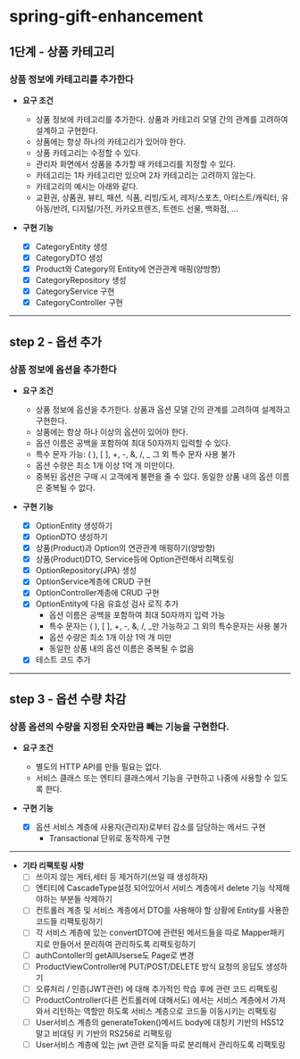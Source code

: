# spring-gift-enhancement

## 1단계 - 상품 카테고리
### 상품 정보에 카테고리를 추가한다

- **요구 조건**
    - 상품 정보에 카테고리를 추가한다. 상품과 카테고리 모델 간의 관계를 고려하여 설계하고 구현한다.
    - 상품에는 항상 하나의 카테고리가 있어야 한다.
    - 상품 카테고리는 수정할 수 있다.
    - 관리자 화면에서 상품을 추가할 때 카테고리를 지정할 수 있다.
    - 카테고리는 1차 카테고리만 있으며 2차 카테고리는 고려하지 않는다.
    - 카테고리의 예시는 아래와 같다.
    - 교환권, 상품권, 뷰티, 패션, 식품, 리빙/도서, 레저/스포츠, 아티스트/캐릭터, 유아동/반려, 디지털/가전, 카카오프렌즈, 트렌드 선물, 백화점, ...

- **구현 기능**
    - [X] CategoryEntity 생성
    - [X] CategoryDTO 생성
    - [X] Product와 Category의 Entity에 연관관계 매핑(양방향)
    - [X] CategoryRepository 생성
    - [X] CategoryService 구현
    - [X] CategoryController 구현

---

## step 2 - 옵션 추가
### 상품 정보에 옵션을 추가한다

- **요구 조건**
    - 상품 정보에 옵션을 추가한다. 상품과 옵션 모델 간의 관계를 고려하여 설계하고 구현한다.
    - 상품에는 항상 하나 이상의 옵션이 있어야 한다.
    - 옵션 이름은 공백을 포함하여 최대 50자까지 입력할 수 있다.
    - 특수 문자 가능: ( ), [ ], +, -, &, /, _ 그 외 특수 문자 사용 불가
    - 옵션 수량은 최소 1개 이상 1억 개 미만이다.
    - 중복된 옵션은 구매 시 고객에게 불편을 줄 수 있다. 동일한 상품 내의 옵션 이름은 중복될 수 없다.

- **구현 기능**
    - [x] OptionEntity 생성하기
    - [x] OptionDTO 생성하기
    - [x] 상품(Product)과 Option의 연관관계 매핑하기(양방향)
    - [x] 상품(Product)DTO, Service등에 Option관련해서 리팩토링
    - [x] OptionRepository(JPA) 생성
    - [x] OptionService계층에 CRUD 구현
    - [x] OptionController계층에 CRUD 구현
    - [x] OptionEntity에 다음 유효성 검사 로직 추가
        - 옵션 이름은 공백을 포함하여 최대 50자까지 입력 가능
        - 특수 문자는 ( ), [ ], +, -, &, /, _만 가능하고 그 외의 특수문자는 사용 불가
        - 옵션 수량은 최소 1개 이상 1억 개 미만
        - 동일한 상품 내의 옵션 이름은 중복될 수 없음
    - [x] 테스트 코드 추가

---

## step 3 - 옵션 수량 차감
### 상품 옵션의 수량을 지정된 숫자만큼 빼는 기능을 구현한다.

- **요구 조건**
    - 별도의 HTTP API를 만들 필요는 없다.
    - 서비스 클래스 또는 엔티티 클래스에서 기능을 구현하고 나중에 사용할 수 있도록 한다.

- **구현 기능**
    - [x] 옵션 서비스 계층에 사용자(관리자)로부터 감소를 담당하는 메서드 구현
        - Transactional 단위로 동작하게 구현



---

- **기타 리팩토링 사항**
    - [ ] 쓰이지 않는 게터,세터 등 제거하기(쓰일 때 생성하자)
    - [ ] 엔티티에 CascadeType설정 되어있어서 서비스 계층에서 delete 기능 삭제해야하는 부분들 삭제하기
    - [ ] 컨트롤러 계층 및 서비스 계층에서 DTO를 사용해야 할 상황에 Entity를 사용한 코드들 리팩토링하기
    - [ ] 각 서비스 계층에 있는 convertDTO에 관련된 메서드들을 따로 Mapper패키지로 만들어서 분리하여 관리하도록 리팩토링하기
    - [ ] authContoller의 getAllUserse도 Page로 변경
    - [ ] ProductViewController에 PUT/POST/DELETE 방식 요청의 응답도 생성하기
    - [ ] 오류처리 / 인증(JWT관련) 에 대해 추가적인 학습 후에 관련 코드 리팩토링
    - [ ] ProductController(다른 컨트롤러에 대해서도) 에서는 서비스 계층에서 가져와서 리턴하는 역할만 하도록 서비스 계층으로 코드들 이동시키는 리팩토링
    - [ ] User서비스 계층의 generateToken()메서드 body에 대칭키 기반의 HS512 말고 비대팅 키 기반의 RS256로 리팩토링
    - [ ] User서비스 계층에 있는 jwt 관련 로직들 따로 분리해서 관리하도록 리팩토링